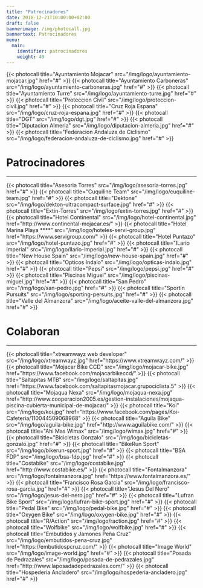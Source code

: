 ```yaml
---
title: "Patrocinadores"
date: 2018-12-21T10:00:00+02:00
draft: false
bannerimage: /img/photocall.jpg
bannertext: Patrocinadores
menu:
  main:
    identifier: patrocinadores
    weight: 40
---
```


<div class="card-deck photocall">
    {{< photocall title="Ayuntamiento Mojacar" src="/img/logo/ayuntamiento-mojacar.jpg" href="#" >}}
    {{< photocall title="Ayuntamiento Carboneras" src="/img/logo/ayuntamiento-carboneras.jpg" href="#" >}}
    {{< photocall title="Ayuntamiento Turre" src="/img/logo/ayuntamiento-turre.jpg" href="#" >}}
    {{< photocall title="Proteccion Civil" src="/img/logo/proteccion-civil.jpg" href="#" >}}
    {{< photocall title="Cruz Roja Espana" src="/img/logo/cruz-roja-espana.jpg" href="#" >}}
    {{< photocall title="DGT" src="/img/logo/dgt.jpg" href="#" >}}
    {{< photocall title="Diputacion Almeria" src="/img/logo/diputacion-almeria.jpg" href="#" >}}
    {{< photocall title="Federacion Andaluza de Ciclismo" src="/img/logo/federacion-andaluza-de-ciclismo.jpg" href="#" >}}
</div>

<h1>Patrocinadores</h1>
<hr>
<div class="card-deck photocall">
    {{< photocall title="Asesoria Torres" src="/img/logo/asesoria-torres.jpg" href="#" >}}
    {{< photocall title="Cuquiline Team" src="/img/logo/cuquiline-team.jpg" href="#" >}}
    {{< photocall title="Dektone" src="/img/logo/dekton-ultracompact-surface.jpg" href="#" >}}
    {{< photocall title="Extin-Torres" src="/img/logo/extin-torres.jpg" href="#" >}}
    {{< photocall title="Hotel Continental" src="/img/logo/hotel-continental.jpg" href="http://www.continental-mojacar.es/" >}}
    {{< photocall title="Hotel Marina Playa ****" src="/img/logo/hoteles-servi-group.jpg" href="https://www.servigroup.com/" >}}
    {{< photocall title="Hotel Puntazo" src="/img/logo/hotel-puntazo.jpg" href="#" >}}
    {{< photocall title="ILario Imperial" src="/img/logo/llario-imperial.jpg" href="#" >}}
    {{< photocall title="New House Spain" src="/img/logo/new-house-spain.jpg" href="#" >}}
    {{< photocall title="Opticos Indalo" src="/img/logo/opticas-indalo.jpg" href="#" >}}
    {{< photocall title="Pepsi" src="/img/logo/pepsi.jpg" href="#" >}}
    {{< photocall title="Piscinas Miguel" src="/img/logo/piscinas-miguel.jpg" href="#" >}}
    {{< photocall title="San Pedro" src="/img/logo/san-pedro.jpg" href="#" >}}
    {{< photocall title="Sportin Pursuits" src="/img/logo/sporting-persuits.jpg" href="#" >}}
    {{< photocall title="Valle del Almanzora" src="/img/logo/aceite-valle-del-almanzora.jpg" href="#" >}}
</div>

<h1>Colaboran</h1>
<hr>
<div class="card-deck photocall">
    {{< photocall title="xtreamwayz web developer" src="/img/logo/xtreamwayz.jpg" href="https://www.xtreamwayz.com/" >}}
    {{< photocall title="Mojacar Bike CCD" src="/img/logo/mojacar-bike.jpg" href="https://www.facebook.com/mojacarbikeccd/" >}}
    {{< photocall title="Saltapitas MTB" src="/img/logo/saltapitas.jpg" href="https://www.facebook.com/saltapitasmojacar.grupociclista.5" >}}
    {{< photocall title="Mojaqua Nexa" src="/img/logo/mojaqua-nexa.jpg" href="http://www.cooperacion2005.es/gestion-instalaciones/mojaqua-piscina-cubierta-municipal-de-mojacar/" >}}
    {{< photocall title="Koi" src="/img/logo/koi.jpg" href="https://www.facebook.com/pages/Koi-Cafeteria/110044509068968" >}}
    {{< photocall title="Aguila Bike" src="/img/logo/aguila-bike.jpg" href="http://www.aguilabike.com/" >}}
    {{< photocall title="Ahi Mas Wimax" src="/img/logo/wimax.jpg" href="#" >}}
    {{< photocall title="Bicicletas Gonzalo" src="/img/logo/bicicletas-gonzalo.jpg" href="#" >}}
    {{< photocall title="BikeRun Sport" src="/img/logo/bikerun-sport.jpg" href="#" >}}
    {{< photocall title="BSA FDP" src="/img/logo/bsa-fdp.jpg" href="#" >}}
    {{< photocall title="Costabike" src="/img/logo/costabike.jpg" href="http://www.costabike.es/" >}}
    {{< photocall title="Fontalmanzora" src="/img/logo/fontalmanzora.jpg" href="https://www.fontalmanzora.es/" >}}
    {{< photocall title="Francisco Rosa Garcia" src="/img/logo/francisco-rosa-garcia.jpg" href="#" >}}
    {{< photocall title="Jesus Del Nero" src="/img/logo/jesus-del-nero.jpg" href="#" >}}
    {{< photocall title="Lufran Bike Sport" src="/img/logo/lufran-bike-sport.jpg" href="#" >}}
    {{< photocall title="Pedal Bike" src="/img/logo/pedal-bike.jpg" href="#" >}}
    {{< photocall title="Oxygen Bike" src="/img/logo/oxygen-bike.jpg" href="#" >}}
    {{< photocall title="R/Action" src="/img/logo/raction.jpg" href="#" >}}
    {{< photocall title="Wolfbike" src="/img/logo/wolfbike.jpg" href="#" >}}
    {{< photocall title="Embutidos y Jamones Peña Cruz" src="/img/logo/embutidos-pena-cruz.jpg" href="https://embutidospcruz.com/" >}}
    {{< photocall title="Image World" src="/img/logo/image-world.jpg" href="#" >}}
    {{< photocall title="Posada de Pedrazales" src="/img/logo/posada-de-pedrazales.jpg" href="http://www.laposadadepedrazales.com/" >}}
    {{< photocall title="Hospederia Ancladero" src="/img/logo/hospederia-ancladero.jpg" href="#" >}}
</div>
